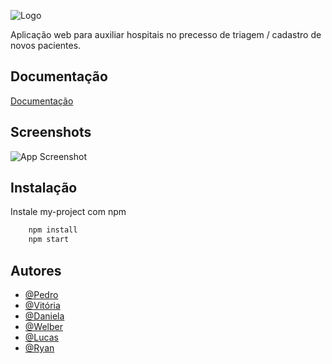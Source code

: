 
![Logo](https://i.ibb.co/dw5WbnMq/Logo2.png)




Aplicação web para auxiliar hospitais no precesso de triagem / cadastro de novos pacientes.



## Documentação

[Documentação](https://link-da-documentação)


## Screenshots

![App Screenshot](https://via.placeholder.com/468x300?text=App+Screenshot+Here)


## Instalação

Instale my-project com npm

```bash
    npm install 
    npm start
```
    
## Autores

- [@Pedro](https://www.github.com/pedr0almd)
- [@Vitória](https://www.github.com/pedr0almd)
- [@Daniela](https://www.github.com/pdanib)
- [@Welber](https://www.github.com/pedr0almd)
- [@Lucas](https://www.github.com/pedr0almd)
- [@Ryan](https://www.github.com/pedr0almd)


